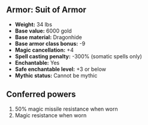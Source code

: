 ## Armor: Suit of Armor

- **Weight:** 34 lbs
- **Base value:** 6000 gold
- **Base material:** Dragonhide
- **Base armor class bonus:** -9
- **Magic cancellation:** +4
- **Spell casting penalty:** -300% (somatic spells only)
- **Enchantable:** Yes
- **Safe enchantable level:** +3 or below
- **Mythic status:** Cannot be mythic

## Conferred powers

1. 50% magic missile resistance when worn
2. Magic resistance when worn
